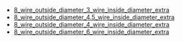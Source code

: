 * [8_wire_outside_diameter_3_wire_inside_diameter_extra](8_wire_outside_diameter_3_wire_inside_diameter_extra)
* [8_wire_outside_diameter_4.5_wire_inside_diameter_extra](8_wire_outside_diameter_4.5_wire_inside_diameter_extra)
* [8_wire_outside_diameter_4_wire_inside_diameter_extra](8_wire_outside_diameter_4_wire_inside_diameter_extra)
* [8_wire_outside_diameter_6_wire_inside_diameter_extra](8_wire_outside_diameter_6_wire_inside_diameter_extra)
